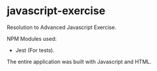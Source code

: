 # javascript-exercise

Resolution to Advanced Javascript Exercise.

NPM Modules used:
- Jest (For tests).

The entire application was built with Javascript and HTML.
